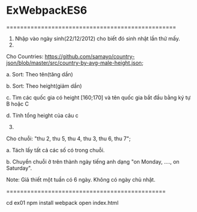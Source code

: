# ExWebpackES6
=================================================
1. Nhập vào ngày sinh(22/12/2012) cho biết đó sinh nhật lần thứ mấy.
2.
Cho Countries: https://github.com/samayo/country-json/blob/master/src/country-by-avg-male-height.json;

a. Sort: Theo tên(tăng dần)

b. Sort: Theo height(giảm dần)

c. Tìm các quốc gia có height [160;170] và tên quốc gia bắt đầu bằng ký tự B hoặc C

d. Tính tổng height của câu c


3. 
Cho chuỗi: "thu 2, thu 5, thu 4, thu 3, thu 6, thu 7";

a. Tách lấy tất cả các số có trong chuỗi.

b. Chuyển chuỗi ở trên thành ngày tiếng anh dạng "on Monday, ...., on Saturday".

Note: Giả thiết một tuần có 6 ngày. Không có ngày chủ nhật.

==============================================

 cd ex01
 npm install
 webpack
 open index.html